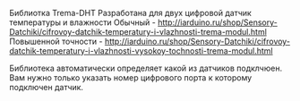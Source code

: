 Библиотка Trema-DHT 
Разработана для двух цифровой датчик температуры и влажности 
Обычный - http://iarduino.ru/shop/Sensory-Datchiki/cifrovoy-datchik-temperatury-i-vlazhnosti-trema-modul.html
Повышенной точности - http://iarduino.ru/shop/Sensory-Datchiki/cifrovoy-datchik-temperatury-i-vlazhnosti-vysokoy-tochnosti-trema-modul.html

Библиотека автоматически определяет какой из датчиков подклчюен. Вам нужно только указать номер цифрового порта к которому подключен датчик.
